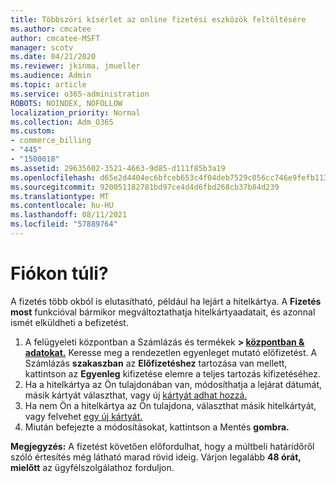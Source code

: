 ```yaml
---
title: Többszöri kísérlet az online fizetési eszközök feltöltésére
ms.author: cmcatee
author: cmcatee-MSFT
manager: scotv
ms.date: 04/21/2020
ms.reviewer: jkinma, jmueller
ms.audience: Admin
ms.topic: article
ms.service: o365-administration
ROBOTS: NOINDEX, NOFOLLOW
localization_priority: Normal
ms.collection: Adm_O365
ms.custom:
- commerce_billing
- "445"
- "1500018"
ms.assetid: 29635602-3521-4663-9d85-d111f85b3a19
ms.openlocfilehash: d65e2d4404ec6bfceb653c4f04deb7529c056cc746e9fefb113cdc1fd16261b1
ms.sourcegitcommit: 920051182781bd97ce4d4d6fbd268cb37b84d239
ms.translationtype: MT
ms.contentlocale: hu-HU
ms.lasthandoff: 08/11/2021
ms.locfileid: "57889764"
---
```

# <a name="past-due-account"></a>Fiókon túli?

A fizetés több okból is elutasítható, például ha lejárt a hitelkártya. A **Fizetés most** funkcióval bármikor megváltoztathatja hitelkártyaadatait, és azonnal ismét elküldheti a befizetést.

1. A felügyeleti központban a Számlázás és termékek **> [központban & adatokat.](https://go.microsoft.com/fwlink/p/?linkid=842054)**
Keresse meg a rendezetlen egyenleget mutató előfizetést. A Számlázás **szakaszban** az **Előfizetéshez** tartozása van mellett, kattintson az **Egyenleg** kifizetése elemre a teljes tartozás kifizetéséhez.
2. Ha a hitelkártya az Ön tulajdonában van, módosíthatja a lejárat dátumát, másik kártyát választhat, vagy új [kártyát adhat hozzá.](https://docs.microsoft.com/microsoft-365/commerce/billing-and-payments/manage-payment-methods)
3. Ha nem Ön a hitelkártya az Ön tulajdona, választhat másik hitelkártyát, vagy felvehet [egy új kártyát.](https://docs.microsoft.com/microsoft-365/commerce/billing-and-payments/manage-payment-methods)
4. Miután befejezte a módosításokat, kattintson a Mentés **gombra.**

**Megjegyzés:** A fizetést követően előfordulhat, hogy a múltbeli határidőről szóló értesítés még látható marad rövid ideig. Várjon legalább **48 órát, mielőtt** az ügyfélszolgálathoz forduljon.
